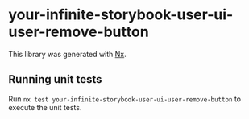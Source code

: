 # your-infinite-storybook-user-ui-user-remove-button

This library was generated with [Nx](https://nx.dev).

## Running unit tests

Run `nx test your-infinite-storybook-user-ui-user-remove-button` to execute the unit tests.
